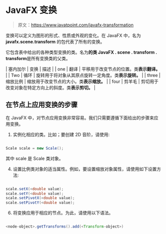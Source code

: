 # JavaFX 变换

> 原文：<https://www.javatpoint.com/javafx-transformation>

变换可以定义为图形的形式、性质或外观的变化。在 JavaFX 中，名为 **javafx.scene.transform** 的包代表了所有的变换。

它包含表中给出的各种类型变换的类。名为**的类 JavaFX . scene . transform . transform**是所有变换类的父类。

| 塞内加尔 | 变换 | 描述 |
| one | 翻译 | 平移用于改变节点的位置。类**表示翻译。** |
| Two | 循环 | 旋转用于将对象从其原点旋转一定角度。类**表示旋转。** |
| three | 缩放比例 | 缩放用于改变节点的大小。类**表示缩放。** |
| four | 剪羊毛 | 剪切用于改变对象在特定方向上的斜度。类**表示剪切。** |

## 在节点上应用变换的步骤

在 JavaFX 中，对节点应用变换非常容易。我们只需要遵循下面给出的步骤来应用变换。

1.  实例化相应的类。比如；要创建 2D 音阶，请使用:

```java

Scale scale = new Scale(); 

```

其中 scale 是 Scale 类对象。

4.  设置比例类对象的适当属性。例如，要设置缩放对象属性，请使用如下设置方法:

```java

scale.setX(<double value);
scale.setY(<double value);
scale.setPivotX(<double value);
scale.setPivotY(<double value);

```

6.  将变换应用于相应的节点。为此，请使用以下语法。

```java

<node-object>.getTransforms().add(<Transform-object>)

```